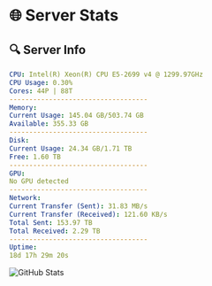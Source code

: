 # 🌐 Server Stats
## 🔍 Server Info
```yaml
CPU: Intel(R) Xeon(R) CPU E5-2699 v4 @ 1299.97GHz
CPU Usage: 0.30%
Cores: 44P | 88T
-----------------------------------
Memory:
Current Usage: 145.04 GB/503.74 GB
Available: 355.33 GB
-----------------------------------
Disk:
Current Usage: 24.34 GB/1.71 TB
Free: 1.60 TB
-----------------------------------
GPU:
No GPU detected
-----------------------------------
Network:
Current Transfer (Sent): 31.83 MB/s
Current Transfer (Received): 121.60 KB/s
Total Sent: 153.97 TB
Total Received: 2.29 TB
-----------------------------------
Uptime:
18d 17h 29m 20s
```
![GitHub Stats](https://img.shields.io/badge/Updated-2025-02-26_16:12:38-blue)